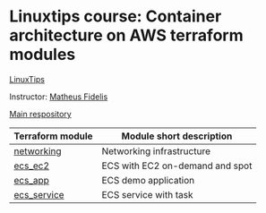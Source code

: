 # Linuxtips course: Container architecture on AWS terraform modules

[LinuxTips](https://linuxtips.io/treinamento/arquitetura-de-containers-na-aws/)

Instructor: [Matheus Fidelis](https://linktr.ee/fidelissauro)

[Main respository](https://github.com/ssorato/linuxtips-aws-container-architecture)

| Terraform module                                                                                                          | Module short description        |
|---------------------------------------------------------------------------------------------------------------------------|---------------------------------|
| [networking](https://github.com/ssorato/linuxtips-aws-container-architecture-tf-modules/blob/day1/README.md)              | Networking infrastructure       |
| [ecs_ec2](https://github.com/ssorato/linuxtips-aws-container-architecture-tf-modules/blob/day2/README.md)                 | ECS with EC2 on-demand and spot |
| [ecs_app](https://github.com/ssorato/linuxtips-aws-container-architecture-tf-modules/tree/day3/ecs_app/README.md)         | ECS demo application            |
| [ecs_service](https://github.com/ssorato/linuxtips-aws-container-architecture-tf-modules/blob/day3/ecs_service/README.md) | ECS service with task           |

